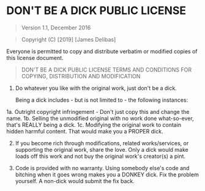 # DON'T BE A DICK PUBLIC LICENSE

> Version 1.1, December 2016

> Copyright (C) [2019] [James Delibas]

Everyone is permitted to copy and distribute verbatim or modified
copies of this license document.

> DON'T BE A DICK PUBLIC LICENSE
> TERMS AND CONDITIONS FOR COPYING, DISTRIBUTION AND MODIFICATION

1. Do whatever you like with the original work, just don't be a dick.

   Being a dick includes - but is not limited to - the following instances:

 1a. Outright copyright infringement - Don't just copy this and change the name.
 1b. Selling the unmodified original with no work done what-so-ever, that's REALLY being a dick.
 1c. Modifying the original work to contain hidden harmful content. That would make you a PROPER dick.

2. If you become rich through modifications, related works/services, or supporting the original work,
share the love. Only a dick would make loads off this work and not buy the original work's
creator(s) a pint.

3. Code is provided with no warranty. Using somebody else's code and bitching when it goes wrong makes
you a DONKEY dick. Fix the problem yourself. A non-dick would submit the fix back.